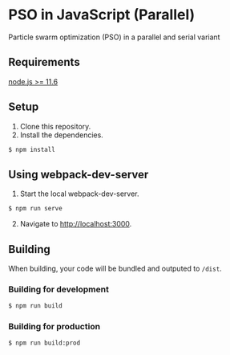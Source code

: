 # PSO in JavaScript (Parallel)

Particle swarm optimization (PSO) in a parallel and serial variant

## Requirements
[node.js >= 11.6](https://nodejs.org/)

## Setup
1. Clone this repository.
2. Install the dependencies.

  ```sh
  $ npm install
  ```

## Using webpack-dev-server
1. Start the local webpack-dev-server.

```sh
$ npm run serve
```

2. Navigate to [http://localhost:3000](http://localhost:3000).

## Building
When building, your code will be bundled and outputed to `/dist`.

### Building for development
```sh
$ npm run build
```

### Building for production
```sh
$ npm run build:prod
```
